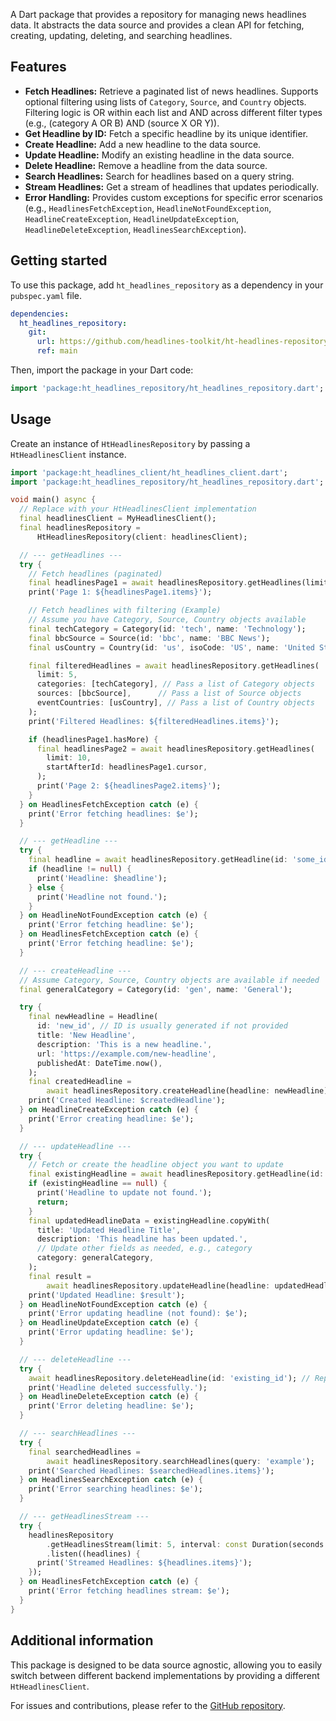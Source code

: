 A Dart package that provides a repository for managing news headlines data.
It abstracts the data source and provides a clean API for
fetching, creating, updating, deleting, and searching headlines.

## Features

- **Fetch Headlines:** Retrieve a paginated list of news headlines. Supports optional filtering using lists of `Category`, `Source`, and `Country` objects. Filtering logic is OR within each list and AND across different filter types (e.g., (category A OR B) AND (source X OR Y)).
- **Get Headline by ID:** Fetch a specific headline by its unique identifier.
- **Create Headline:** Add a new headline to the data source.
- **Update Headline:** Modify an existing headline in the data source.
- **Delete Headline:** Remove a headline from the data source.
- **Search Headlines:** Search for headlines based on a query string.
- **Stream Headlines:** Get a stream of headlines that updates periodically.
- **Error Handling:** Provides custom exceptions for specific error scenarios
  (e.g., `HeadlinesFetchException`, `HeadlineNotFoundException`, `HeadlineCreateException`, `HeadlineUpdateException`, `HeadlineDeleteException`, `HeadlinesSearchException`).

## Getting started

To use this package, add `ht_headlines_repository` as a dependency in your `pubspec.yaml` file.

```yaml
dependencies:
  ht_headlines_repository:
    git:
      url: https://github.com/headlines-toolkit/ht-headlines-repository.git
      ref: main
```

Then, import the package in your Dart code:

```dart
import 'package:ht_headlines_repository/ht_headlines_repository.dart';
```

## Usage

Create an instance of `HtHeadlinesRepository` by passing a `HtHeadlinesClient` instance.

```dart
import 'package:ht_headlines_client/ht_headlines_client.dart';
import 'package:ht_headlines_repository/ht_headlines_repository.dart';

void main() async {
  // Replace with your HtHeadlinesClient implementation
  final headlinesClient = MyHeadlinesClient();
  final headlinesRepository =
      HtHeadlinesRepository(client: headlinesClient);

  // --- getHeadlines ---
  try {
    // Fetch headlines (paginated)
    final headlinesPage1 = await headlinesRepository.getHeadlines(limit: 10);
    print('Page 1: ${headlinesPage1.items}');

    // Fetch headlines with filtering (Example)
    // Assume you have Category, Source, Country objects available
    final techCategory = Category(id: 'tech', name: 'Technology');
    final bbcSource = Source(id: 'bbc', name: 'BBC News');
    final usCountry = Country(id: 'us', isoCode: 'US', name: 'United States', flagUrl: '');

    final filteredHeadlines = await headlinesRepository.getHeadlines(
      limit: 5,
      categories: [techCategory], // Pass a list of Category objects
      sources: [bbcSource],      // Pass a list of Source objects
      eventCountries: [usCountry], // Pass a list of Country objects
    );
    print('Filtered Headlines: ${filteredHeadlines.items}');

    if (headlinesPage1.hasMore) {
      final headlinesPage2 = await headlinesRepository.getHeadlines(
        limit: 10,
        startAfterId: headlinesPage1.cursor,
      );
      print('Page 2: ${headlinesPage2.items}');
    }
  } on HeadlinesFetchException catch (e) {
    print('Error fetching headlines: $e');
  }

  // --- getHeadline ---
  try {
    final headline = await headlinesRepository.getHeadline(id: 'some_id');
    if (headline != null) {
      print('Headline: $headline');
    } else {
      print('Headline not found.');
    }
  } on HeadlineNotFoundException catch (e) {
    print('Error fetching headline: $e');
  } on HeadlinesFetchException catch (e) {
    print('Error fetching headline: $e');
  }

  // --- createHeadline ---
  // Assume Category, Source, Country objects are available if needed
  final generalCategory = Category(id: 'gen', name: 'General');

  try {
    final newHeadline = Headline(
      id: 'new_id', // ID is usually generated if not provided
      title: 'New Headline',
      description: 'This is a new headline.',
      url: 'https://example.com/new-headline',
      publishedAt: DateTime.now(),
    );
    final createdHeadline =
        await headlinesRepository.createHeadline(headline: newHeadline);
    print('Created Headline: $createdHeadline');
  } on HeadlineCreateException catch (e) {
    print('Error creating headline: $e');
  }

  // --- updateHeadline ---
  try {
    // Fetch or create the headline object you want to update
    final existingHeadline = await headlinesRepository.getHeadline(id: 'existing_id');
    if (existingHeadline == null) {
      print('Headline to update not found.');
      return;
    }
    final updatedHeadlineData = existingHeadline.copyWith(
      title: 'Updated Headline Title',
      description: 'This headline has been updated.',
      // Update other fields as needed, e.g., category
      category: generalCategory,
    );
    final result =
        await headlinesRepository.updateHeadline(headline: updatedHeadlineData);
    print('Updated Headline: $result');
  } on HeadlineNotFoundException catch (e) {
    print('Error updating headline (not found): $e');
  } on HeadlineUpdateException catch (e) {
    print('Error updating headline: $e');
  }

  // --- deleteHeadline ---
  try {
    await headlinesRepository.deleteHeadline(id: 'existing_id'); // Replace with existing ID
    print('Headline deleted successfully.');
  } on HeadlineDeleteException catch (e) {
    print('Error deleting headline: $e');
  }

  // --- searchHeadlines ---
  try {
    final searchedHeadlines =
        await headlinesRepository.searchHeadlines(query: 'example');
    print('Searched Headlines: $searchedHeadlines.items}');
  } on HeadlinesSearchException catch (e) {
    print('Error searching headlines: $e');
  }

  // --- getHeadlinesStream ---
  try {
    headlinesRepository
        .getHeadlinesStream(limit: 5, interval: const Duration(seconds: 30))
        .listen((headlines) {
      print('Streamed Headlines: ${headlines.items}');
    });
  } on HeadlinesFetchException catch (e) {
    print('Error fetching headlines stream: $e');
  }
}
```


## Additional information

This package is designed to be data source agnostic, allowing you to easily switch 
between different backend implementations by providing a different `HtHeadlinesClient`. 

For issues and contributions, please refer to the [GitHub repository](https://github.com/Headlines-Toolkit/ht-headlines-client).
